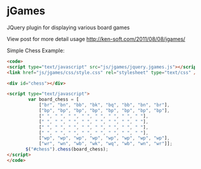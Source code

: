 jGames
======

JQuery plugin for displaying various board games

View post for more detail usage
http://ken-soft.com/2011/08/08/jgames/

Simple Chess Example:
```html
<code>
<script type="text/javascript" src="js/jgames/jquery.jgames.js"></script>
<link href="js/jgames/css/style.css" rel="stylesheet" type="text/css" />

<div id="chess"></div>

<script type="text/javascript">
        var board_chess = [
            ["br", "bn", "bb", "bk", "bq", "bb", "bn", "br"],
            ["bp", "bp", "bp", "bp", "bp", "bp", "bp", "bp"],
            [" ", " ", " ", " ", " ", " ", " ", " "],
            [" ", " ", " ", " ", " ", " ", " ", " "],
            [" ", " ", " ", " ", " ", " ", " ", " "],
            [" ", " ", " ", " ", " ", " ", " ", " "],
            ["wp", "wp", "wp", "wp", "wp", "wp", "wp", "wp"],
            ["wr", "wn", "wb", "wk", "wq", "wb", "wn", "wr"]];
       $("#chess").chess(board_chess);
</script>
</code>
```
